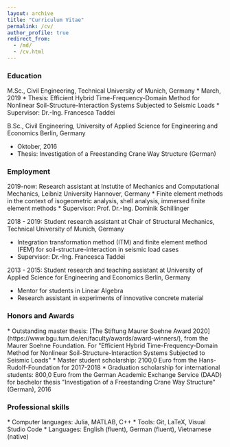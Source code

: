 ```yaml
---
layout: archive
title: "Curriculum Vitae"
permalink: /cv/
author_profile: true
redirect_from: 
  - /md/
  - /cv.html
---
```


<h3> <i class="si si-googlescholar"></i> Education</h3> 
M.Sc., Civil Engineering, Technical University of Munich, Germany
  * March, 2019
  * Thesis: Efficient Hybrid Time-Frequency-Domain Method for
Nonlinear Soil-Structure-Interaction Systems Subjected to Seismic Loads
  * Supervisor: Dr.-Ing. Francesca Taddei

B.Sc., Civil Engineering, University of Applied Science for Engineering and Economics Berlin, Germany
  * Oktober, 2016
  * Thesis: Investigation of a Freestanding Crane Way Structure (German)

<h3> <i class="si si-googlesearchconsole"></i> Employment</h3> 
2019-now: Research assistant at Instutite of Mechanics and Computational Mechanics, Leibniz University Hannover, Germany
  * Finite element methods in the context of isogeometric analysis, shell analysis, immersed finite element methods
  * Supervisor: Prof. Dr.-Ing. Dominik Schillinger

2018 - 2019: Student research assistant at Chair of Structural Mechanics, Technical University of Munich, Germany
  * Integration transformation method (ITM) and finite element method (FEM) for soil-structure-interaction in seismic load cases
  * Supervisor: Dr.-Ing. Francesca Taddei

2013 - 2015: Student research and teaching assistant at University of Applied Science for Engineering and Economics Berlin, Germany
  * Mentor for students in Linear Algebra 
  * Research assistant in experiments of innovative concrete material

<h3> <i class="si si-auth0"></i> Honors and Awards</h3> 
* Outstanding master thesis: [The Stiftung Maurer Soehne Award 2020](https://www.bgu.tum.de/en/faculty/awards/award-winners/), from the Maurer Soehne Foundation. For "Efficient Hybrid Time-Frequency-Domain Method for Nonlinear Soil-Structure-Interaction Systems Subjected to Seismic Loads"
* Master student scholarship: 2100,0 Euro from the Hans-Rudolf-Foundation for 2017-2018
* Graduation scholarship for international students: 800,0 Euro from the German Academic Exchange Service (DAAD) for bachelor thesis "Investigation of a Freestanding Crane Way Structure" (German), 2016

<h3> <i class="si si-semaphoreci"></i> Professional skills</h3> 
* Computer languages: Julia, MATLAB, C++
* Tools: Git, LaTeX, Visual Studio Code
* Languages: English (fluent), German (fluent), Vietnamese (native)

